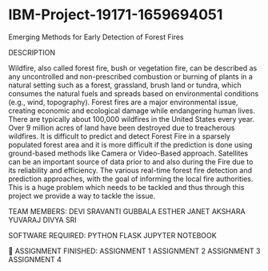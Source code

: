 # IBM-Project-19171-1659694051
Emerging Methods for Early Detection of Forest Fires

DESCRIPTION

Wildfire, also called forest fire, bush or vegetation fire, can be described as any uncontrolled and non-prescribed combustion or burning of plants in a natural setting such as a forest, grassland, brush land or tundra, which consumes the natural fuels and spreads based on environmental conditions (e.g., wind, topography).
Forest fires are a major environmental issue, creating economic and ecological damage while endangering human lives. There are typically about 100,000 wildfires in the United States every year. Over 9 million acres of land have been destroyed due to treacherous wildfires. It is difficult to predict and detect Forest Fire in a sparsely populated forest area and it is more difficult if the prediction is done using ground-based methods like Camera or Video-Based approach. Satellites can be an important source of data prior to and also during the Fire due to its reliability and efficiency. The various real-time forest fire detection and prediction approaches, with the goal of informing the local fire authorities. This is a huge problem which needs to be tackled and thus through this project we provide a way to tackle the issue.

TEAM MEMBERS:
DEVI SRAVANTI GUBBALA 
ESTHER JANET
AKSHARA YUVARAJ
DIVYA SRI

SOFTWARE REQUIRED:
PYTHON
FLASK
JUPYTER NOTEBOOK

📒 ASSIGNMENT FINISHED:
 ASSIGNMENT 1
 ASSIGNMENT 2
 ASSIGNMENT 3
 ASSIGNMENT 4
